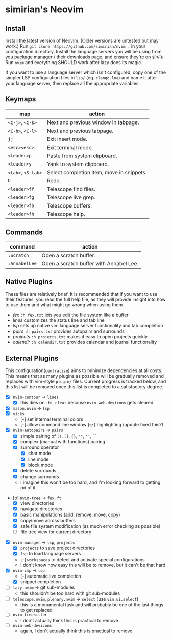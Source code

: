# simirian's Neovim

## Install

Install the latest version of Neovim. (Older versions are untested but may
work.) Run `git clone https://github.com/simirian/nvim .` in your configuration
directory. Install the language servers you will be using from you package
manager / their downloads page, and ensure they're on `$PATH`. Run `nvim` and
everything SHOULD work after lazy does its magic.

If you want to use a language server which isn't configured, copy one of the
simpler LSP configuration files in `lsp/` (eg. `clangd.lua`) and name it after
your language server, then replace all the appropriate variables.

## Keymaps

| map                | action                                    |
| ------------------ | ----------------------------------------- |
| `<C-j>`, `<C-k>`   | Next and previous window in tabpage.      |
| `<C-h>`, `<C-l>`   | Next and previous tabpage.                |
| `jj`               | Exit insert mode.                         |
| `<esc><esc>`       | Exit terminal mode.                       |
| `<leader>p`        | Paste from system clipboard.              |
| `<leader>y`        | Yank to system clipboard.                 |
| `<tab>`, `<S-tab>` | Select completion item, move in snippets. |
| `U`                | Redo.                                     |
| `<leader>ff`       | Telescope find files.                     |
| `<leader>fg`       | Telescope live grep.                      |
| `<leader>fb`       | Telescope buffers.                        |
| `<leader>fh`       | Telescope help.                           |

## Commands

| command       | action                                  |
| ------------- | --------------------------------------- |
| `:Scratch`    | Open a scratch buffer.                  |
| `:AnnabelLee` | Open a scratch buffer with Annabel Lee. |

## Native Plugins

These files are relatively brief. It is recommended that if you want to use
their features, you read the full help file, as they will provide insight into
how to use them and what might go wrong when using them.

- *fex* `:h fex.txt` lets you edit the file system like a buffer
- *lines* customizes the status line and tab line
- *lsp* sets up native vim language server functionality and tab completion
- *pairs* `:h pairs.txt` provides autopairs and surrounds
- *projects* `:h projects.txt` makes it easy to open projects quickly
- *calendir* `:h calendir.txt` provides calendar and journal functionality

## External Plugins

This configuration(`centralize`) aims to minimize dependencies at all costs.
This means that as many plugins as possible will be gradually removed and
replaces with vim-style `plugin/` files. Current progress is tracked below, and
this list will be removed once this list is completed to a satisfactory degree.

- [x] `nvim-contour` -> `lines`
    - [x] this dies on `:hi clear` because `nvim-web-devicons` gets cleared
- [x] `mason.nvim` -> `lsp`
- [x] `yicks`
    - [-] set internal terminal colors
    - [-] allow command line window (`q:`) highlighting (update fixed this?)
- [x] `nvim-autopairs` -> `pairs`
    - [x] simple pairing of `()`, `[]`, `{}`, `""`, `''`, ` `` `
    - [x] complex (manual with functions) pairing
    - [x] surround operator
        - [x] char mode
        - [x] line mode
        - [x] block mode
    - [x] delete surrounds
    - [x] change surrounds
    - I imagine this won't be too hard, and I'm looking forward to getting rid
      of it
- [o] `nvim-tree` -> `fex`, `ft`
    - [x] view directories
    - [x] navigate directories
    - [x] basic manipulations (add, remove, move, copy)
    - [x] copy/move across buffers
    - [x] safe file system modification (as much error checking as possible)
    - [ ] file tree view for current directory
- [x] `nvim-manager` -> `lsp`, `projects`
    - [x] `projects` to save project directories
    - [x] `lsp` to load language servers
    - [-] `workspaces` to detect and activate special configurations
    - I don't know how easy this will be to remove, but it can't be that hard
- [x] `nvim-cmp` -> `lsp`
    - [-] automatic live completion
    - [x] snippet completion
- [ ] `lazy.nvim` -> git sub-modules
    - this shouldn't be too hard with git sub-modules
- [ ] `telescope.nvim`, `plenary.nvim` -> `select` (use `vim.ui.select`)
    - this is a monumental task and will probably be one of the last things to
      get replaced
- [ ] `nvim-treesitter`
    - I don't actually think this is practical to remove
- [ ] `nvim-web-devicons`
    - again, I don't actually think this is practical to remove
